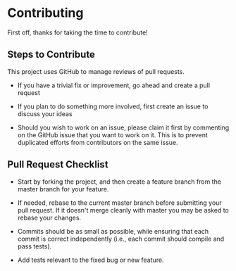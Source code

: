 # Contributing

First off, thanks for taking the time to contribute!

## Steps to Contribute

This project uses GitHub to manage reviews of pull requests.

* If you have a trivial fix or improvement, go ahead and create a pull request

* If you plan to do something more involved, first create an issue to discuss your ideas

* Should you wish to work on an issue, please claim it first by commenting on the GitHub issue that you want to work on it. This is to prevent duplicated efforts from contributors on the same issue.

## Pull Request Checklist

* Start by forking the project, and then create a feature branch from the master branch for your feature.

* If needed, rebase to the current master branch before submitting your pull request. If it doesn't merge cleanly with master you may be asked to rebase your changes.

* Commits should be as small as possible, while ensuring that each commit is correct independently (i.e., each commit should compile and pass tests).

* Add tests relevant to the fixed bug or new feature.